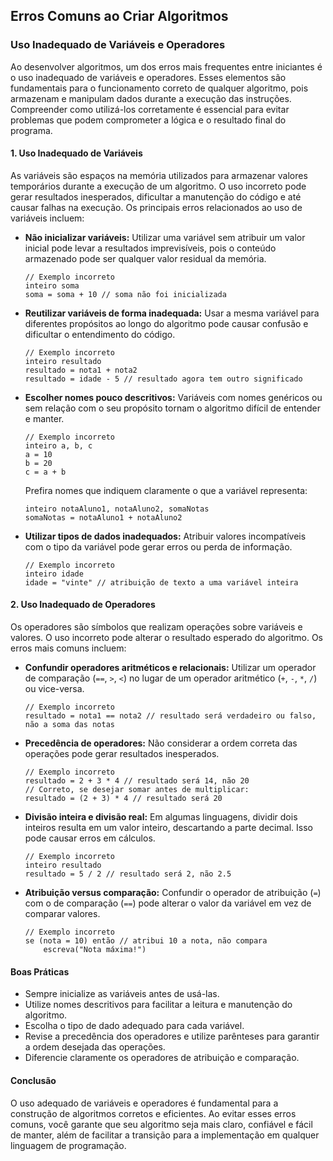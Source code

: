 
## Erros Comuns ao Criar Algoritmos

### Uso Inadequado de Variáveis e Operadores

Ao desenvolver algoritmos, um dos erros mais frequentes entre iniciantes é o uso inadequado de variáveis e operadores. Esses elementos são fundamentais para o funcionamento correto de qualquer algoritmo, pois armazenam e manipulam dados durante a execução das instruções. Compreender como utilizá-los corretamente é essencial para evitar problemas que podem comprometer a lógica e o resultado final do programa.

#### 1. Uso Inadequado de Variáveis

As variáveis são espaços na memória utilizados para armazenar valores temporários durante a execução de um algoritmo. O uso incorreto pode gerar resultados inesperados, dificultar a manutenção do código e até causar falhas na execução. Os principais erros relacionados ao uso de variáveis incluem:

- **Não inicializar variáveis:** Utilizar uma variável sem atribuir um valor inicial pode levar a resultados imprevisíveis, pois o conteúdo armazenado pode ser qualquer valor residual da memória.
  
  ```pseudocode
  // Exemplo incorreto
  inteiro soma
  soma = soma + 10 // soma não foi inicializada
  ```

- **Reutilizar variáveis de forma inadequada:** Usar a mesma variável para diferentes propósitos ao longo do algoritmo pode causar confusão e dificultar o entendimento do código.

  ```pseudocode
  // Exemplo incorreto
  inteiro resultado
  resultado = nota1 + nota2
  resultado = idade - 5 // resultado agora tem outro significado
  ```

- **Escolher nomes pouco descritivos:** Variáveis com nomes genéricos ou sem relação com o seu propósito tornam o algoritmo difícil de entender e manter.

  ```pseudocode
  // Exemplo incorreto
  inteiro a, b, c
  a = 10
  b = 20
  c = a + b
  ```

  Prefira nomes que indiquem claramente o que a variável representa:

  ```pseudocode
  inteiro notaAluno1, notaAluno2, somaNotas
  somaNotas = notaAluno1 + notaAluno2
  ```

- **Utilizar tipos de dados inadequados:** Atribuir valores incompatíveis com o tipo da variável pode gerar erros ou perda de informação.

  ```pseudocode
  // Exemplo incorreto
  inteiro idade
  idade = "vinte" // atribuição de texto a uma variável inteira
  ```

#### 2. Uso Inadequado de Operadores

Os operadores são símbolos que realizam operações sobre variáveis e valores. O uso incorreto pode alterar o resultado esperado do algoritmo. Os erros mais comuns incluem:

- **Confundir operadores aritméticos e relacionais:** Utilizar um operador de comparação (`==`, `>`, `<`) no lugar de um operador aritmético (`+`, `-`, `*`, `/`) ou vice-versa.

  ```pseudocode
  // Exemplo incorreto
  resultado = nota1 == nota2 // resultado será verdadeiro ou falso, não a soma das notas
  ```

- **Precedência de operadores:** Não considerar a ordem correta das operações pode gerar resultados inesperados.

  ```pseudocode
  // Exemplo incorreto
  resultado = 2 + 3 * 4 // resultado será 14, não 20
  // Correto, se desejar somar antes de multiplicar:
  resultado = (2 + 3) * 4 // resultado será 20
  ```

- **Divisão inteira e divisão real:** Em algumas linguagens, dividir dois inteiros resulta em um valor inteiro, descartando a parte decimal. Isso pode causar erros em cálculos.

  ```pseudocode
  // Exemplo incorreto
  inteiro resultado
  resultado = 5 / 2 // resultado será 2, não 2.5
  ```

- **Atribuição versus comparação:** Confundir o operador de atribuição (`=`) com o de comparação (`==`) pode alterar o valor da variável em vez de comparar valores.

  ```pseudocode
  // Exemplo incorreto
  se (nota = 10) então // atribui 10 a nota, não compara
      escreva("Nota máxima!")
  ```

#### Boas Práticas

- Sempre inicialize as variáveis antes de usá-las.
- Utilize nomes descritivos para facilitar a leitura e manutenção do algoritmo.
- Escolha o tipo de dado adequado para cada variável.
- Revise a precedência dos operadores e utilize parênteses para garantir a ordem desejada das operações.
- Diferencie claramente os operadores de atribuição e comparação.

#### Conclusão

O uso adequado de variáveis e operadores é fundamental para a construção de algoritmos corretos e eficientes. Ao evitar esses erros comuns, você garante que seu algoritmo seja mais claro, confiável e fácil de manter, além de facilitar a transição para a implementação em qualquer linguagem de programação.
```
